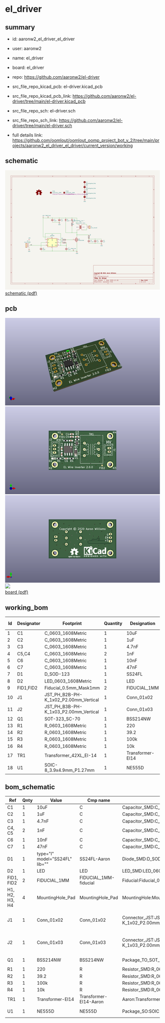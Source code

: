 # el_driver
 
## summary 
* id: aaronw2_el_driver_el_driver
* user: aaronw2
* name: el_driver
* board: el_driver
* repo: https://github.com/aaronw2/el-driver
* src_file_repo_kicad_pcb: el-driver.kicad_pcb
* src_file_repo_kicad_pcb_link: https://github.com/aaronw2/el-driver/tree/main/el-driver.kicad_pcb


* src_file_repo_sch: el-driver.sch
* src_file_repo_sch_link: https://github.com/aaronw2/el-driver/tree/main/el-driver.sch
* full details link: https://github.com/oomlout/oomlout_oomp_project_bot_v_2/tree/main/projects/aaronw2_el_driver_el_driver/current_version/working  

## schematic  
![](working_schematic_600.png)  
[schematic (pdf)](working_schematic.pdf)  

## pcb  
![](working_3d_600.png) 
![](working_3d_front_600.png)  
![](working_3d_back_600.png)  
![](working_600.png)  
[board (pdf)](working.pdf)  

## working_bom
| Id | Designator | Footprint | Quantity | Designation | Supplier and ref |  | None | 
| --- | --- | --- | --- | --- | --- | --- | --- | 
| 1 | C1 | C_0603_1608Metric | 1 | 10uF |  |  | [''] | 
| 2 | C2 | C_0603_1608Metric | 1 | 1uF |  |  | [''] | 
| 3 | C3 | C_0603_1608Metric | 1 | 4.7nF |  |  | [''] | 
| 4 | C5,C4 | C_0603_1608Metric | 2 | 1nF |  |  | [''] | 
| 5 | C6 | C_0603_1608Metric | 1 | 10nF |  |  | [''] | 
| 6 | C7 | C_0603_1608Metric | 1 | 47nF |  |  | [''] | 
| 7 | D1 | D_SOD-123 | 1 | SS24FL |  |  | [''] | 
| 8 | D2 | LED_0603_1608Metric | 1 | LED |  |  | [''] | 
| 9 | FID1,FID2 | Fiducial_0.5mm_Mask1mm | 2 | FIDUCIAL_1MM |  |  | [''] | 
| 10 | J1 | JST_PH_B2B-PH-K_1x02_P2.00mm_Vertical | 1 | Conn_01x02 |  |  | [''] | 
| 11 | J2 | JST_PH_B3B-PH-K_1x03_P2.00mm_Vertical | 1 | Conn_01x03 |  |  | [''] | 
| 12 | Q1 | SOT-323_SC-70 | 1 | BSS214NW |  |  | [''] | 
| 13 | R1 | R_0603_1608Metric | 1 | 220 |  |  | [''] | 
| 14 | R2 | R_0603_1608Metric | 1 | 39.2 |  |  | [''] | 
| 15 | R3 | R_0603_1608Metric | 1 | 100k |  |  | [''] | 
| 16 | R4 | R_0603_1608Metric | 1 | 10k |  |  | [''] | 
| 17 | TR1 | Transformer_42XL_EI-14 | 1 | Transformer-EI14 |  |  | [''] | 
| 18 | U1 | SOIC-8_3.9x4.9mm_P1.27mm | 1 | NE555D |  |  | [''] | 


## bom_schematic
| Ref | Qnty | Value | Cmp name | Footprint | Description | Vendor | DNP | 
| --- | --- | --- | --- | --- | --- | --- | --- | 
| C1 | 1 | 10uF | C | Capacitor_SMD:C_0603_1608Metric | Unpolarized capacitor |  |  | 
| C2 | 1 | 1uF | C | Capacitor_SMD:C_0603_1608Metric | Unpolarized capacitor |  |  | 
| C3 | 1 | 4.7nF | C | Capacitor_SMD:C_0603_1608Metric | Unpolarized capacitor |  |  | 
| C4, C5 | 2 | 1nF | C | Capacitor_SMD:C_0603_1608Metric | Unpolarized capacitor |  |  | 
| C6 | 1 | 10nF | C | Capacitor_SMD:C_0603_1608Metric | Unpolarized capacitor |  |  | 
| C7 | 1 | 47nF | C | Capacitor_SMD:C_0603_1608Metric | Unpolarized capacitor |  |  | 
| D1 | 1 | type="I" model="SS24FL" lib="" | SS24FL-Aaron | Diode_SMD:D_SOD-123 |  |  |  | 
| D2 | 1 | LED | LED | LED_SMD:LED_0603_1608Metric | Light emitting diode |  |  | 
| FID1, FID2 | 2 | FIDUCIAL_1MM | FIDUCIAL_1MM-fiducial | Fiducial:Fiducial_0.5mm_Mask1mm |  |  |  | 
| H1, H2, H3, H4 | 4 | MountingHole_Pad | MountingHole_Pad | MountingHole:MountingHole_2.2mm_M2_ISO7380_Pad | Mounting Hole with connection |  |  | 
| J1 | 1 | Conn_01x02 | Conn_01x02 | Connector_JST:JST_PH_B2B-PH-K_1x02_P2.00mm_Vertical | Generic connector, single row, 01x02, script generated (kicad-library-utils/schlib/autogen/connector/) |  |  | 
| J2 | 1 | Conn_01x03 | Conn_01x03 | Connector_JST:JST_PH_B3B-PH-K_1x03_P2.00mm_Vertical | Generic connector, single row, 01x03, script generated (kicad-library-utils/schlib/autogen/connector/) |  |  | 
| Q1 | 1 | BSS214NW | BSS214NW | Package_TO_SOT_SMD:SOT-323_SC-70 | 20V Vds, 1.5A Id, N-Channel MOSFET, SOT-323 |  |  | 
| R1 | 1 | 220 | R | Resistor_SMD:R_0603_1608Metric | Resistor |  |  | 
| R2 | 1 | 39.2 | R | Resistor_SMD:R_0603_1608Metric | Resistor |  |  | 
| R3 | 1 | 100k | R | Resistor_SMD:R_0603_1608Metric | Resistor |  |  | 
| R4 | 1 | 10k | R | Resistor_SMD:R_0603_1608Metric | Resistor |  |  | 
| TR1 | 1 | Transformer-EI14 | Transformer-EI14-Aaron | Aaron:Transformer_42XL_EI-14 |  |  |  | 
| U1 | 1 | NE555D | NE555D | Package_SO:SOIC-8_3.9x4.9mm_P1.27mm | Precision Timers, 555 compatible, SOIC-8 |  |  | 



